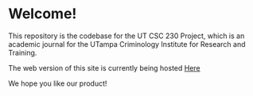 # Welcome!
This repository is the codebase for the UT CSC 230 Project, which is an academic journal for the UTampa Criminology Institute for Research and Training.

The web version of this site is currently being hosted [Here](https://csc-230-project.vercel.app/)

We hope you like our product!

